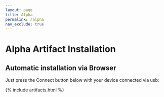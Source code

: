 ```yaml
---
layout: page
title: Alpha
permalink: /alpha
nav_exclude: true
---
```


# Alpha Artifact Installation

## Automatic installation via Browser

Just press the Connect button below with your device connected via usb:

{% include artifacts.html %}
